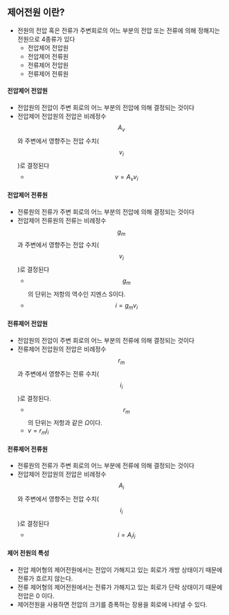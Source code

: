 ## 제어전원 이란?
- 전원의 전압 혹은 전류가 주변회로의 어느 부분의 전압 또는 전류에 의해 정해지는 전원으로 4종류가 있다
  - 전압제어 전압원
  - 전압제어 전류원
  - 전류제어 전압원
  - 전류제어 전류원
 
#### 전압제어 전압원
- 전압원의 전압이 주변 회로의 어느 부분의 전압에 의해 결정되는 것이다
- 전압제어 전압원의 전압은 비례정수 $$A_v$$와 주변에서 영향주는 전압 수치($$v_i$$)로 결정된다
  - $$v = A_vv_i$$
#### 전압제어 전류원
- 전류원의 전류가 주변 회로의 어느 부분의 전압에 의해 결정되는 것이다
- 전압제어 전류원의 전류는 비례정수 $$g_m$$과 주변에서 영향주는 전압 수치($$v_i$$)로 결정된다
  - $$g_m$$의 단위는 저항의 역수인 지멘스 S이다.
  - $$i = g_mv_i$$
#### 전류제어 전압원
- 전압원의 전압이 주변 회로의 어느 부분의 전류에 의해 결정되는 것이다
- 전류제어 전압원의 전압은 비례정수 $$r_m$$과 주변에서 영향주는 전류 수치($$i_i$$)로 결정된다.
  - $$r_m$$의 단위는 저항과 같은 $Ω$이다.
  - $v = r_mi_i$
#### 전류제어 전류원
- 전류원의 전류가 주변 회로의 어느 부분에 전류에 의해 결정되는 것이다
- 전압제어 전압원의 전압은 비례정수 $$A_i$$와 주변에서 영향주는 전압 수치($$i_i$$)로 결정된다
  - $$i = A_ii_i$$
 
#### 제어 전원의 특성
- 전압 제어형의 제어전원에서는 전압이 가해지고 있는 회로가 개방 상태이기 때문에 전류가 흐르지 않는다.
- 전류 제어형의 제어전원에서는 전류가 가해지고 있는 회로가 단락 상태이기 때문에 전압은 0 이다.
- 제어전원을 사용하면 전압의 크기를 증폭하는 장용을 회로에 나타낼 수 있다.
